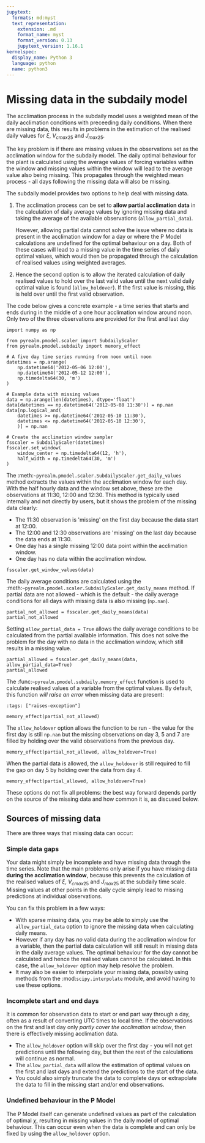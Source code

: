 ```yaml
---
jupytext:
  formats: md:myst
  text_representation:
    extension: .md
    format_name: myst
    format_version: 0.13
    jupytext_version: 1.16.1
kernelspec:
  display_name: Python 3
  language: python
  name: python3
---
```


# Missing data in the subdaily model

The acclimation process in the subdaily model uses a weighted mean of the daily
acclimation conditions with preceeding daily conditions. When there are missing data,
this results in problems in the estimation of the realised daily values for $\xi$,
$V_{cmax25}$ and $J_{max25}$.

The key problem is if there are missing values in the observations set as the
acclimation window for the subdaily model. The daily optimal behaviour for the plant is
calculated using the average values of forcing variables within the window and missing
values within the window will lead to the average value also being missing. This
propagates through the weighted mean process - all days following the missing data will
also be missing.

The subdaily model provides two options to help deal with missing data.

1. The acclimation process can be set to **allow partial acclimation data** in the
   calculation of daily average values by ignoring missing data and taking the average
   of the available observations (`allow_partial_data`).

   However, allowing partial data cannot solve the issue where no data is
   present in the acclimation window for a day or where the P Model calculations are
   undefined for the optimal behaviour on a day. Both of these cases will lead to a
   missing value in the time series of daily optimal values, which would then be
   propagated through the calculation of realised values using weighted averages.

1. Hence the second option is to allow the iterated calculation of daily realised values
   to hold over the last valid value until the next valid daily optimal value is found
   (`allow_holdover`). If the first value is missing, this is held over until the first
   valid observation.

The code below gives a concrete example - a time series that starts and ends during in
the middle of a one hour acclimation window around noon. Only two of the three
observations are provided for the first and last day

```{code-cell} ipython3
import numpy as np

from pyrealm.pmodel.scaler import SubdailyScaler
from pyrealm.pmodel.subdaily import memory_effect

# A five day time series running from noon until noon
datetimes = np.arange(
    np.datetime64('2012-05-06 12:00'),
    np.datetime64('2012-05-12 12:00'),
    np.timedelta64(30, 'm')
)

# Example data with missing values
data = np.arange(len(datetimes), dtype='float')
data[datetimes == np.datetime64('2012-05-08 11:30')] = np.nan
data[np.logical_and(
    datetimes >= np.datetime64('2012-05-10 11:30'),
    datetimes <= np.datetime64('2012-05-10 12:30'),
    )] = np.nan

# Create the acclimation window sampler
fsscaler = SubdailyScaler(datetimes)
fsscaler.set_window(
    window_center = np.timedelta64(12, 'h'),
    half_width = np.timedelta64(30, 'm')
)
```

The :meth:`~pyrealm.pmodel.scaler.SubdailyScaler.get_daily_values` method
extracts the values within the acclimation window for each day. With the half hourly
data and the window set above, these are the observations at 11:30, 12:00 and 12:30.
This method is typically used internally and not directly by users, but it shows the
problem of the missing data clearly:

* The 11:30 observation is 'missing' on the first day because the data start at 12:00.
* The 12:00 and 12:30 observations are 'missing' on the last day because the data ends
  at 11:30.
* One day has a single missing 12:00 data point within the acclimation window.
* One day has no data within the acclimation window.

```{code-cell} ipython3
fsscaler.get_window_values(data)
```

The daily average conditions are calculated using the
:meth:`~pyrealm.pmodel.scaler.SubdailyScaler.get_daily_means` method. If
partial data are not allowed - which is the default - the daily average conditions for
all days with missing data is also missing (`np.nan`).

```{code-cell} ipython3
partial_not_allowed = fsscaler.get_daily_means(data)
partial_not_allowed
```

Setting `allow_partial_data = True` allows the daily average conditions to be calculated
from the partial available information. This does not solve the problem for the day with
no data in the acclimation window, which still results in a missing value.

```{code-cell} ipython3
partial_allowed = fsscaler.get_daily_means(data, allow_partial_data=True)
partial_allowed
```

The :func:`~pyrealm.pmodel.subdaily.memory_effect` function is used to calculate
realised values of a variable from the optimal values. By default, this function *will
raise an error* when missing data are present:

```{code-cell} ipython3
:tags: ["raises-exception"]

memory_effect(partial_not_allowed)
```

The `allow_holdover` option allows the function to be run - the value for the first day
is still `np.nan` but the missing observations on day 3, 5 and 7 are filled by holding
over the valid observations from the previous day.

```{code-cell} ipython3
memory_effect(partial_not_allowed, allow_holdover=True)
```

When the partial data is allowed, the `allow_holdover` is still required to fill the
gap on day 5 by holding over the data from day 4.

```{code-cell} ipython3
memory_effect(partial_allowed, allow_holdover=True)
```

These options do not fix all problems: the best way forward depends partly on the source
of the missing data and how common it is, as discused below.

## Sources of missing data

There are three ways that missing data can occur:

### Simple data gaps

Your data might simply be incomplete and have missing data through the time series. Note
that the main problems only arise if you have missing data **during the acclimation
window**, because this prevents the calculation of the realised values of $\xi$,
$V_{cmax25}$ and $J_{max25}$ at the subdaily time scale. Missing values at other points
in the daily cycle simply lead to missing predictions at individual observations.

You can fix this problem in a few ways:

* With sparse missing data, you may be able to simply use the `allow_partial_data`
  option to ignore the missing data when calculating daily means.
* However if any day has *no* valid data during the acclimation window for a variable,
  then the partial data calculation will still result in missing data in the daily
  average values. The optimal behaviour for the day cannot be calculated and hence
  the realised values cannot be calculated. In this case, the `allow_holdover` option
  may help resolve the problem.
* It may also be easier to interpolate your missing data, possibly using methods from
  the :mod:`scipy.interpolate` module, and avoid having to use these options.

### Incomplete start and end days

It is common for observation data to start or end part way through a day, often as a
result of converting UTC times to local time. If the observations on the first and last
day only *partly cover the acclimation window*, then there is effectively missing
acclimation data.

* The `allow_holdover` option will skip over the first day - you will not get
  predictions until the following day, but then the rest of the calculations will
  continue as normal.
* The `allow_partial_data` will allow the estimation of optimal values on the first and
  last days and extend the predictions to the start of the data.
* You could also simply truncate the data to complete days or extrapolate the data to
  fill in the missing start and/or end observations.

### Undefined behaviour in the P Model

The P Model itself can generate undefined values as part of the calculation of optimal
$\chi$, resulting in missing values in the daily model of optimal behaviour. This can
occur even when the data is complete and can only be fixed by using the `allow_holdover`
option.
